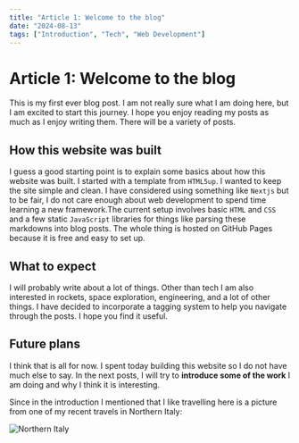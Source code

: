 ```yaml
---
title: "Article 1: Welcome to the blog"
date: "2024-08-13"
tags: ["Introduction", "Tech", "Web Development"]
---
```


# Article 1: Welcome to the blog

This is my first ever blog post. I am not really sure what I am doing here, but I am excited to start this journey. I hope you enjoy reading my posts as much as I enjoy writing them. There will be a variety of posts.

## How this website was built

I guess a good starting point is to explain some basics about how this website was built. I started with a template from `HTML5up`. I wanted to keep the site simple and clean. I have considered using something like `Nextjs` but to be fair, I do not care enough about web development to spend time learning a new framework.The current setup involves basic `HTML` and `CSS` and a few static `JavaScript` libraries for things like parsing these markdowns into blog posts. The whole thing is hosted on GitHub Pages because it is free and easy to set up.

## What to expect

I will probably write about a lot of things. Other than tech I am also interested in rockets, space exploration, engineering, and a lot of other things. I have decided to incorporate a tagging system to help you navigate through the posts. I hope you find it useful.

## Future plans

I think that is all for now. I spent today building this website so I do not have much else to say. In the next posts, I will try to **introduce some of the work** I am doing and why I think it is interesting.

Since in the introduction I mentioned that I like travelling here is a picture from one of my recent travels in Northern Italy:

![Northern Italy](articles/images/article-1-pic-1.jpeg)
